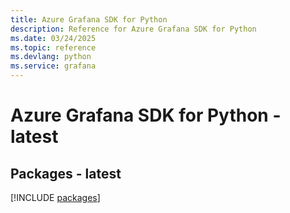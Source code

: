 ```yaml
---
title: Azure Grafana SDK for Python
description: Reference for Azure Grafana SDK for Python
ms.date: 03/24/2025
ms.topic: reference
ms.devlang: python
ms.service: grafana
---
```

# Azure Grafana SDK for Python - latest
## Packages - latest
[!INCLUDE [packages](grafana-index.md)]